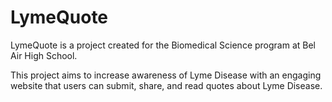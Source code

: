 # LymeQuote
LymeQuote is a project created for the Biomedical Science program at Bel Air High School.

This project aims to increase awareness of Lyme Disease with an engaging website that users can submit, share, and read quotes about Lyme Disease.